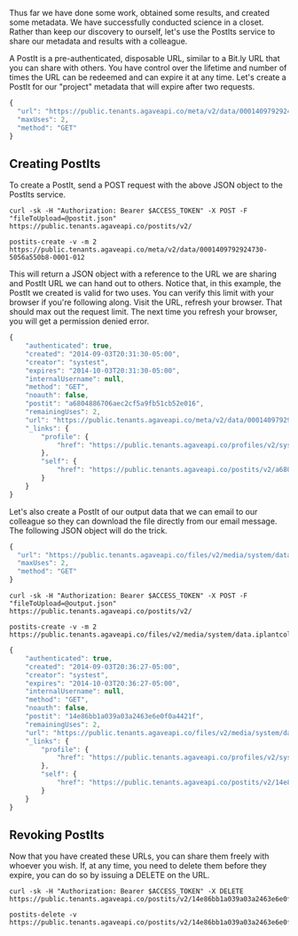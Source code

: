 Thus far we have done some work, obtained some results, and created some metadata. We have successfully conducted science in a closet. Rather than keep our discovery to ourself, let's use the PostIts service to share our metadata and results with a colleague.

A PostIt is a pre-authenticated, disposable URL, similar to a Bit.ly URL that you can share with others. You have control over the lifetime and number of times the URL can be redeemed and can expire it at any time. Let's create a PostIt for our "project" metadata that will expire after two requests.

```javascript
{
  "url": "https://public.tenants.agaveapi.co/meta/v2/data/0001409792924730-5056a550b8-0001-012",
  "maxUses": 2,
  "method": "GET"
}
```

## Creating PostIts  

To create a PostIt, send a POST request with the above JSON object to the PostIts service.

```shell
curl -sk -H "Authorization: Bearer $ACCESS_TOKEN" -X POST -F "fileToUpload=@postit.json" https://public.tenants.agaveapi.co/postits/v2/
```


```plaintext
postits-create -v -m 2 https://public.tenants.agaveapi.co/meta/v2/data/0001409792924730-5056a550b8-0001-012
```


This will return a JSON object with a reference to the URL we are sharing and PostIt URL we can hand out to others. Notice that, in this example, the PostIt we created is valid for two uses. You can verify this limit with your browser if you're following along. Visit the URL, refresh your browser. That should max out the request limit. The next time you refresh your browser, you will get a permission denied error.

```javascript
{
    "authenticated": true,
    "created": "2014-09-03T20:31:30-05:00",
    "creator": "systest",
    "expires": "2014-10-03T20:31:30-05:00",
    "internalUsername": null,
    "method": "GET",
    "noauth": false,
    "postit": "a6804886706aec2cf5a9fb51cb52e016",
    "remainingUses": 2,
    "url": "https://public.tenants.agaveapi.co/meta/v2/data/0001409792924730-5056a550b8-0001-012",
    "_links": {
        "profile": {
            "href": "https://public.tenants.agaveapi.co/profiles/v2/systest"
        },
        "self": {
            "href": "https://public.tenants.agaveapi.co/postits/v2/a6804886706aec2cf5a9fb51cb52e016"
        }
    }
}
```

Let's also create a PostIt of our output data that we can email to our colleague so they can download the file directly from our email message. The following JSON object will do the trick.

```javascript
{
  "url": "https://public.tenants.agaveapi.co/files/v2/media/system/data.iplantcollaborative.org/systest/picksumipsum.txt",
  "maxUses": 2,
  "method": "GET"
}
```

```shell
curl -sk -H "Authorization: Bearer $ACCESS_TOKEN" -X POST -F "fileToUpload=@output.json" https://public.tenants.agaveapi.co/postits/v2/
```


```plaintext
postits-create -v -m 2 https://public.tenants.agaveapi.co/files/v2/media/system/data.iplantcollaborative.org/systest/picksumipsum.txt
```


```javascript
{
    "authenticated": true,
    "created": "2014-09-03T20:36:27-05:00",
    "creator": "systest",
    "expires": "2014-10-03T20:36:27-05:00",
    "internalUsername": null,
    "method": "GET",
    "noauth": false,
    "postit": "14e86bb1a039a03a2463e6e0f0a4421f",
    "remainingUses": 2,
    "url": "https://public.tenants.agaveapi.co/files/v2/media/system/data.iplantcollaborative.org/systest/picksumipsum.txt",
    "_links": {
        "profile": {
            "href": "https://public.tenants.agaveapi.co/profiles/v2/systest"
        },
        "self": {
            "href": "https://public.tenants.agaveapi.co/postits/v2/14e86bb1a039a03a2463e6e0f0a4421f"
        }
    }
}
```

## Revoking PostIts  

Now that you have created these URLs, you can share them freely with whoever you wish. If, at any time, you need to delete them before they expire, you can do so by issuing a DELETE on the URL.

```shell
curl -sk -H "Authorization: Bearer $ACCESS_TOKEN" -X DELETE https://public.tenants.agaveapi.co/postits/v2/14e86bb1a039a03a2463e6e0f0a4421f
```


```plaintext
postits-delete -v https://public.tenants.agaveapi.co/postits/v2/14e86bb1a039a03a2463e6e0f0a4421f
```
